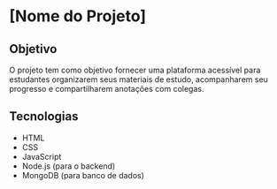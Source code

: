 # [Nome do Projeto]  

## Objetivo   
O projeto tem como objetivo fornecer uma plataforma acessível para estudantes organizarem seus materiais de estudo, acompanharem seu progresso e compartilharem anotações com colegas.  

## Tecnologias  
- HTML  
- CSS  
- JavaScript  
- Node.js (para o backend)  
- MongoDB (para banco de dados)  
